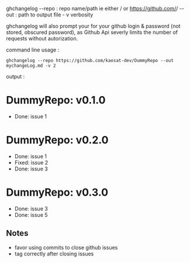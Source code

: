 ghchangelog
	--repo : repo name/path ie either <userName>/<repoName> or https://github.com/<userName>/<repoName>
	--out : path to output file
	- v verbosity 

ghchangelog will also prompt your for your github login & password (not stored, obscured password), as Github Api severly limits the number of 
requests without autorization.


command line usage :

    ghchangelog --repo https://github.com/kaosat-dev/DummyRepo --out mychangeLog.md -v 2

output :

DummyRepo: v0.1.0
=================
   - Done: issue 1

DummyRepo: v0.2.0
=================
   - Done: issue 1
   - Fixed: issue 2
   - Done: issue 3

DummyRepo: v0.3.0
=================
   - Done: issue 3
   - Done: issue 5

## Notes

- favor using commits to close github issues
- tag correctly after closing issues

